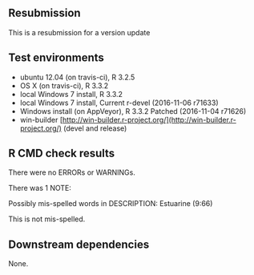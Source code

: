 ## Resubmission 

This is a resubmission for a version update  

## Test environments
* ubuntu 12.04 (on travis-ci), R 3.2.5
* OS X (on travis-ci), R 3.3.2
* local Windows 7 install, R 3.3.2 
* local Windows 7 install, Current r-devel (2016-11-06 r71633)
* Windows install (on AppVeyor), R 3.3.2 Patched (2016-11-04 r71626)
* win-builder [http://win-builder.r-project.org/](http://win-builder.r-project.org/) (devel and release)

## R CMD check results
There were no ERRORs or WARNINGs. 

There was 1 NOTE: 

Possibly mis-spelled words in DESCRIPTION:
  Estuarine (9:66)
  
This is not mis-spelled.
  
## Downstream dependencies
None.
